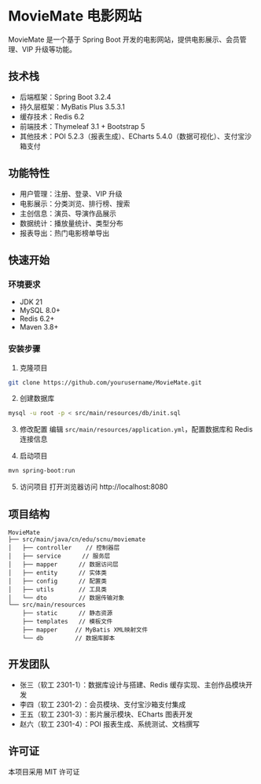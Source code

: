 # MovieMate 电影网站

MovieMate 是一个基于 Spring Boot 开发的电影网站，提供电影展示、会员管理、VIP 升级等功能。

## 技术栈

- 后端框架：Spring Boot 3.2.4
- 持久层框架：MyBatis Plus 3.5.3.1
- 缓存技术：Redis 6.2
- 前端技术：Thymeleaf 3.1 + Bootstrap 5
- 其他技术：POI 5.2.3（报表生成）、ECharts 5.4.0（数据可视化）、支付宝沙箱支付

## 功能特性

- 用户管理：注册、登录、VIP 升级
- 电影展示：分类浏览、排行榜、搜索
- 主创信息：演员、导演作品展示
- 数据统计：播放量统计、类型分布
- 报表导出：热门电影榜单导出

## 快速开始

### 环境要求

- JDK 21
- MySQL 8.0+
- Redis 6.2+
- Maven 3.8+

### 安装步骤

1. 克隆项目
```bash
git clone https://github.com/yourusername/MovieMate.git
```

2. 创建数据库
```bash
mysql -u root -p < src/main/resources/db/init.sql
```

3. 修改配置
编辑 `src/main/resources/application.yml`，配置数据库和 Redis 连接信息

4. 启动项目
```bash
mvn spring-boot:run
```

5. 访问项目
打开浏览器访问 http://localhost:8080

## 项目结构

```
MovieMate
├── src/main/java/cn/edu/scnu/moviemate
│   ├── controller    // 控制器层
│   ├── service      // 服务层
│   ├── mapper      // 数据访问层
│   ├── entity      // 实体类
│   ├── config      // 配置类
│   ├── utils       // 工具类
│   └── dto         // 数据传输对象
└── src/main/resources
    ├── static      // 静态资源
    ├── templates   // 模板文件
    ├── mapper     // MyBatis XML映射文件
    └── db         // 数据库脚本
```

## 开发团队

- 张三（软工 2301-1）：数据库设计与搭建、Redis 缓存实现、主创作品模块开发
- 李四（软工 2301-2）：会员模块、支付宝沙箱支付集成
- 王五（软工 2301-3）：影片展示模块、ECharts 图表开发
- 赵六（软工 2301-4）：POI 报表生成、系统测试、文档撰写

## 许可证

本项目采用 MIT 许可证 